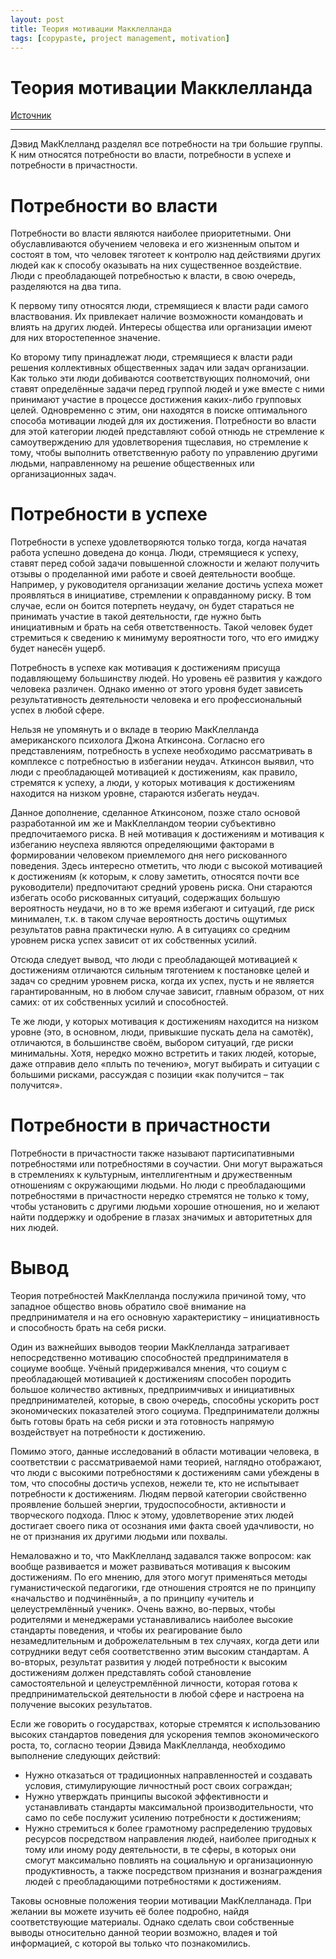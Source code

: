 ```yaml
---
layout: post
title: Теория мотивации Макклелланда
tags: [copypaste, project management, motivation]
---
```


# Теория мотивации Макклелланда

[Источник](https://4brain.ru/blog/%D1%82%D0%B5%D0%BE%D1%80%D0%B8%D1%8F-%D0%BC%D0%BE%D1%82%D0%B8%D0%B2%D0%B0%D1%86%D0%B8%D0%B8-%D0%BC%D0%B0%D0%BA%D0%BA%D0%BB%D0%B5%D0%BB%D0%BB%D0%B0%D0%BD%D0%B4%D0%B0/)

---

Дэвид МакКлелланд разделял все потребности на три большие группы. К ним относятся потребности во власти, потребности в успехе и потребности в причастности.

# Потребности во власти
Потребности во власти являются наиболее приоритетными. Они обуславливаются обучением человека и его жизненным опытом и состоят в том, что человек тяготеет к контролю над действиями других людей как к способу оказывать на них существенное воздействие. Люди с преобладающей потребностью к власти, в свою очередь, разделяются на два типа.

К первому типу относятся люди, стремящиеся к власти ради самого властвования. Их привлекает наличие возможности командовать и влиять на других людей. Интересы общества или организации имеют для них второстепенное значение.

Ко второму типу принадлежат люди, стремящиеся к власти ради решения коллективных общественных задач или задач организации. Как только эти люди добиваются соответствующих полномочий, они ставят определённые задачи перед группой людей и уже вместе с ними принимают участие в процессе достижения каких-либо групповых целей. Одновременно с этим, они находятся в поиске оптимального способа мотивации людей для их достижения. Потребности во власти для этой категории людей представляют собой отнюдь не стремление к самоутверждению для удовлетворения тщеславия, но стремление к тому, чтобы выполнить ответственную работу по управлению другими людьми, направленному на решение общественных или организационных задач.

# Потребности в успехе
Потребности в успехе удовлетворяются только тогда, когда начатая работа успешно доведена до конца. Люди, стремящиеся к успеху, ставят перед собой задачи повышенной сложности и желают получить отзывы о проделанной ими работе и своей деятельности вообще. Например, у руководителя организации желание достичь успеха может проявляться в инициативе, стремлении к оправданному риску. В том случае, если он боится потерпеть неудачу, он будет стараться не принимать участие в такой деятельности, где нужно быть инициативным и брать на себя ответственность. Такой человек будет стремиться к сведению к минимуму вероятности того, что его имиджу будет нанесён ущерб.

Потребность в успехе как мотивация к достижениям присуща подавляющему большинству людей. Но уровень её развития у каждого человека различен. Однако именно от этого уровня будет зависеть результативность деятельности человека и его профессиональный успех в любой сфере.

Нельзя не упомянуть и о вкладе в теорию МакКлелланда американского психолога Джона Аткинсона. Согласно его представлениям, потребность в успехе необходимо рассматривать в комплексе с потребностью в избегании неудач. Аткинсон выявил, что люди с преобладающей мотивацией к достижениям, как правило, стремятся к успеху, а люди, у которых мотивация к достижениям находится на низком уровне, стараются избегать неудач.

Данное дополнение, сделанное Аткинсоном, позже стало основой разработанной им же и МакКлелландом теории субъективно предпочитаемого риска. В ней мотивация к достижениям и мотивация к избеганию неуспеха являются определяющими факторами в формировании человеком приемлемого дня него рискованного поведения. Здесь интересно отметить, что люди с высокой мотивацией к достижениям (к которым, к слову заметить, относятся почти все руководители) предпочитают средний уровень риска. Они стараются избегать особо рискованных ситуаций, содержащих большую вероятность неудачи, но в то же время избегают и ситуаций, где риск минимален, т.к. в таком случае вероятность достичь ощутимых результатов равна практически нулю. А в ситуациях со средним уровнем риска успех зависит от их собственных усилий.

Отсюда следует вывод, что люди с преобладающей мотивацией к достижениям отличаются сильным тяготением к постановке целей и задач со средним уровнем риска, когда их успех, пусть и не является гарантированным, но в любом случае зависит, главным образом, от них самих: от их собственных усилий и способностей.

Те же люди, у которых мотивация к достижениям находится на низком уровне (это, в основном, люди, привыкшие пускать дела на самотёк), отличаются, в большинстве своём, выбором ситуаций, где риски минимальны. Хотя, нередко можно встретить и таких людей, которые, даже отправив дело «плыть по течению», могут выбирать и ситуации с большими рисками, рассуждая с позиции «как получится – так получится».

# Потребности в причастности
Потребности в причастности также называют партисипативными потребностями или потребностями в соучастии. Они могут выражаться в стремлениях к культурным, интеллигентным и дружественным отношениям с окружающими людьми. Но люди с преобладающими потребностями в причастности нередко стремятся не только к тому, чтобы установить с другими людьми хорошие отношения, но и желают найти поддержку и одобрение в глазах значимых и авторитетных для них людей.

# Вывод
Теория потребностей МакКлелланда послужила причиной тому, что западное общество вновь обратило своё внимание на предпринимателя и на его основную характеристику – инициативность и способность брать на себя риски.

Один из важнейших выводов теории МакКлелланда затрагивает непосредственно мотивацию способностей предпринимателя в социуме вообще. Учёный придерживался мнения, что социум с преобладающей мотивацией к достижениям способен породить большое количество активных, предприимчивых и инициативных предпринимателей, которые, в свою очередь, способны ускорить рост экономических показателей этого социума. Предприниматели должны быть готовы брать на себя риски и эта готовность напрямую воздействует на потребности к достижению.

Помимо этого, данные исследований в области мотивации человека, в соответствии с рассматриваемой нами теорией, наглядно отображают, что люди с высокими потребностями к достижениям сами убеждены в том, что способны достичь успехов, нежели те, кто не испытывает потребности к достижениям. Людям первой категории свойственно проявление большей энергии, трудоспособности, активности и творческого подхода. Плюс к этому, удовлетворение этих людей достигает своего пика от осознания ими факта своей удачливости, но не от признания их другими людьми или похвалы.

Немаловажно и то, что МакКлелланд задавался также вопросом: как вообще развивается и может развиваться мотивация к высоким достижениям. По его мнению, для этого могут применяться методы гуманистической педагогики, где отношения строятся не по принципу «начальство и подчинённый», а по принципу «учитель и целеустремлённый ученик». Очень важно, во-первых, чтобы родителями и менеджерами устанавливались наиболее высокие стандарты поведения, и чтобы их реагирование было незамедлительным и доброжелательным в тех случаях, когда дети или сотрудники ведут себя соответственно этим высоким стандартам. А во-вторых, результат развития у людей потребности к высоким достижениям должен представлять собой становление самостоятельной и целеустремлённой личности, которая готова к предпринимательской деятельности в любой сфере и настроена на получение высоких результатов.

Если же говорить о государствах, которые стремятся к использованию высоких стандартов поведения для ускорения темпов экономического роста, то, согласно теории Дэвида МакКлелланда, необходимо выполнение следующих действий:

- Нужно отказаться от традиционных направленностей и создавать условия, стимулирующие личностный рост своих сограждан;
- Нужно утверждать принципы высокой эффективности и устанавливать стандарты максимальной производительности, что само по себе послужит усилению потребности к достижениям;
- Нужно стремиться к более грамотному распределению трудовых ресурсов посредством направления людей, наиболее пригодных к тому или иному роду деятельности, в те сферы, в которых они смогут максимально повлиять на социальную и организационную продуктивность, а также посредством признания и вознаграждения людей с преобладающими потребностями к достижениям.

Таковы основные положения теории мотивации МакКлелланада. При желании вы можете изучить её более подробно, найдя соответствующие материалы. Однако сделать свои собственные выводы относительно данной теории возможно, владея и той информацией, с которой вы только что познакомились.